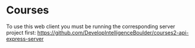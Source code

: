 # Courses
To use this web client you must be running the corresponding server project first:
https://github.com/DevelopIntelligenceBoulder/courses2-api-express-server
